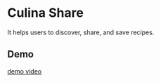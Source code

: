 
# Culina Share

It helps users to discover, share, and save recipes.




## Demo

[demo video](https://github.com/gabbar-singhh/chromeland-extension/assets/110885026/84d72f3a-2ff5-43d9-b222-931dbcbdc1ab)

